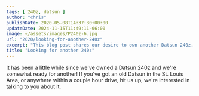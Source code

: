 ```yaml
---
tags: [ 240z, datsun ]
author: "chris"
publishDate: 2020-05-08T14:37:30+00:00
updateDate: 2024-11-15T11:49:11-06:00
image: ~/assets/images/P240z-6.jpg
url: "2020/looking-for-another-240z"
excerpt: "This blog post shares our desire to own another Datsun 240z. If you're located in or near the St. Louis area and have an old Datsun, connect with us as we're interested in discussing further."
title: "Looking for another 240z"
---
```


It has been a little while since we&#39;ve owned a Datsun 240z and we&#39;re somewhat ready for another! If you&#39;ve got an old Datsun in the St. Louis Area, or anywhere within a couple hour drive, hit us up, we&#39;re interested in talking to you about it.
